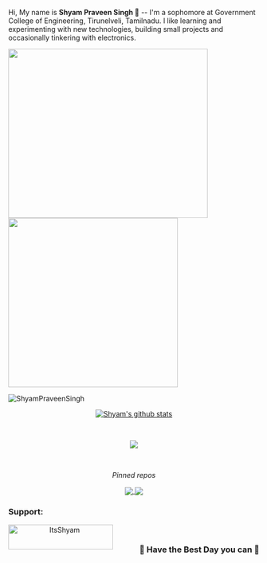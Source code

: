Hi, My name is <b> Shyam Praveen Singh 👋</b> -- I'm a sophomore at Government College of Engineering, Tirunelveli, Tamilnadu. I like learning and experimenting with new technologies, building small projects and occasionally tinkering with electronics.
<br>


<p align="left">
  <img src="https://github.com/ShyamPraveenSingh/ShyamPraveenSingh/blob/master/me.gif" width=400 height=340>
  <img src="https://github.com/ShyamPraveenSingh/ShyamPraveenSingh/blob/master/new.gif" height=340/>
</p>
<p align="left"> <img src="https://komarev.com/ghpvc/?username=ShyamPraveenSingh" alt="ShyamPraveenSingh" /> </p>


<p align="center">
  <a href="https://github.com/ShyamPraveenSingh/github-readme-stats"> 
    <img align="center" src="https://github-readme-stats.vercel.app/api?username=ShyamPraveenSingh&private=true&theme=radical" alt="Shyam's github stats" />
  </a>
</p>
<br>
<p align="center">
  <a href="https://github.com/ShyamPraveenSingh/github-readme-stats">
    <img align="center" src="https://github-readme-stats.vercel.app/api/top-langs/?username=ShyamPraveenSingh&layout=compact&theme=radical" />
  </a>
</p>

<br>
<p align="center"><i>Pinned repos</i></p>
<p align="center">
  <a href="https://github.com/ShyamPraveenSingh/Weather-Forecast-App">
    <img align="center" src="https://github-readme-stats.vercel.app/api/pin/?username=ShyamPraveenSingh&repo=Weather-Forecast-App&theme=radical" />
  </a>    

  <a href="https://github.com/ShyamPraveenSingh/School-Website">
    <img align="center" src="https://github-readme-stats.vercel.app/api/pin/?username=ShyamPraveenSingh&repo=School-Website&theme=radical" />
  </a>
</p>
<div align="center">
<h3 align="left">Support:</h3>
<p><a href="https://www.buymeacoffee.com/ItsShyam"> <img align="left" src="https://cdn.buymeacoffee.com/buttons/v2/default-yellow.png" height="50" width="210" alt="ItsShyam" /></a></p>
</div>
<br>
<h3 align="right">👋 Have the Best Day you can 🌈</h3>
